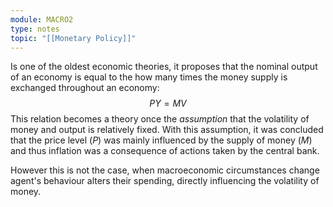```yaml
---
module: MACRO2
type: notes
topic: "[[Monetary Policy]]"
---
```

Is one of the oldest economic theories, it proposes that the nominal output of an economy is equal to the how many times the money supply is exchanged throughout an economy: 
$$PY = MV$$
This relation becomes a theory once the *assumption* that the volatility of money and output is relatively fixed. With this assumption, it was concluded that the price level $(P)$ was mainly influenced by the supply of money $(M)$ and thus inflation was a consequence of actions taken by the central bank. 

However this is not the case, when macroeconomic circumstances change agent's behaviour alters their spending, directly influencing the volatility of money.